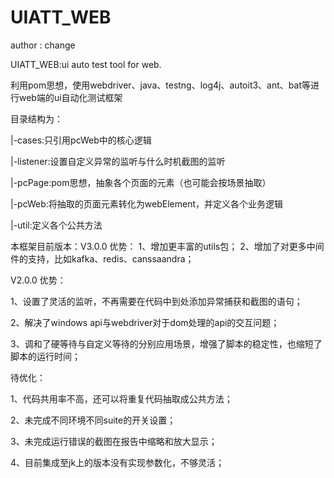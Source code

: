 # UIATT_WEB
author : change

UIATT_WEB:ui auto test tool for web.

利用pom思想，使用webdriver、java、testng、log4j、autoit3、ant、bat等进行web端的ui自动化测试框架

目录结构为：

|-cases:只引用pcWeb中的核心逻辑

|-listener:设置自定义异常的监听与什么时机截图的监听

|-pcPage:pom思想，抽象各个页面的元素（也可能会按场景抽取）

|-pcWeb:将抽取的页面元素转化为webElement，并定义各个业务逻辑

|-util:定义各个公共方法


本框架目前版本：V3.0.0
优势：
1、增加更丰富的utils包；
2、增加了对更多中间件的支持，比如kafka、redis、canssaandra；

V2.0.0
优势：

1、设置了灵活的监听，不再需要在代码中到处添加异常捕获和截图的语句；

2、解决了windows api与webdriver对于dom处理的api的交互问题；

3、调和了硬等待与自定义等待的分别应用场景，增强了脚本的稳定性，也缩短了脚本的运行时间；


待优化：

1、代码共用率不高，还可以将重复代码抽取成公共方法；

2、未完成不同环境不同suite的开关设置；

3、未完成运行错误的截图在报告中缩略和放大显示；

4、目前集成至jk上的版本没有实现参数化，不够灵活；

